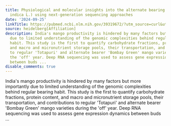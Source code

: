 ```yaml
---
title: Physiological and molecular insights into the alternate bearing in mango (Mangifera
  indica L.) using next-generation sequencing approaches
date: '2024-09-25'
linkTitle: https://pubmed.ncbi.nlm.nih.gov/39319672/?utm_source=curl&utm_medium=rss&utm_campaign=pubmed-2&utm_content=1FakS-2QOkCT8HsMOQP1bCRQ4YzyumYOmxmF0moLsQ3dFB1E9V&fc=20220326224207&ff=20240925194808&v=2.18.0.post9+e462414
source: heidelberg[Affiliation]
description: India's mango productivity is hindered by many factors but more importantly
  due to limited understanding of the genomic complexities behind regular bearing
  habit. This study is the first to quantify carbohydrate fractions, protein content,
  and macro and micronutrient storage pools, their transportation, and contributions
  to regular 'Totapuri' and alternate bearer 'Bombay Green' mango varieties during
  the 'off' year. Deep RNA sequencing was used to assess gene expression dynamics
  between buds ...
disable_comments: true
---
```

India's mango productivity is hindered by many factors but more importantly due to limited understanding of the genomic complexities behind regular bearing habit. This study is the first to quantify carbohydrate fractions, protein content, and macro and micronutrient storage pools, their transportation, and contributions to regular 'Totapuri' and alternate bearer 'Bombay Green' mango varieties during the 'off' year. Deep RNA sequencing was used to assess gene expression dynamics between buds ...